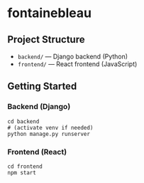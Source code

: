 # fontainebleau

## Project Structure

- `backend/` — Django backend (Python)
- `frontend/` — React frontend (JavaScript)

## Getting Started

### Backend (Django)
```
cd backend
# (activate venv if needed)
python manage.py runserver
```

### Frontend (React)
```
cd frontend
npm start
```
